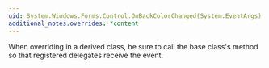 ```yaml
---
uid: System.Windows.Forms.Control.OnBackColorChanged(System.EventArgs)
additional_notes.overrides: *content
---
```


<p>When overriding <xref href="System.Windows.Forms.Control.OnBackColorChanged(System.EventArgs)"></xref> in a derived class, be sure to call the base class's <xref href="System.Windows.Forms.Control.OnBackColorChanged(System.EventArgs)"></xref> method so that registered delegates receive the event.</p>


